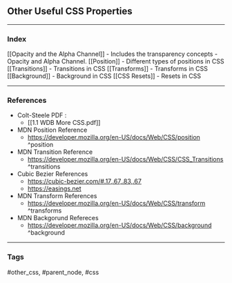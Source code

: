## Other Useful CSS Properties
---
### Index
[[Opacity and the Alpha Channel]] - Includes the transparency concepts - Opacity and Alpha Channel.
[[Position]] - Different types of positions in CSS
[[Transitions]] - Transitions in CSS 
[[Transforms]] - Transforms in CSS 
[[Background]] - Background in CSS
[[CSS Resets]] - Resets in CSS

---
### References
- Colt-Steele PDF :
	- [[1.1 WDB More CSS.pdf]]
- MDN Position Reference  
	- https://developer.mozilla.org/en-US/docs/Web/CSS/position ^position
- MDN Transition Reference 
	- https://developer.mozilla.org/en-US/docs/Web/CSS/CSS_Transitions ^transitions
- Cubic Bezier References
	- https://cubic-bezier.com/#.17,.67,.83,.67
	- https://easings.net
- MDN Transform References
	- https://developer.mozilla.org/en-US/docs/Web/CSS/transform ^transforms
- MDN Backgorund Refereces
	- https://developer.mozilla.org/en-US/docs/Web/CSS/background ^background


---

### Tags
#other_css, #parent_node, #css 
